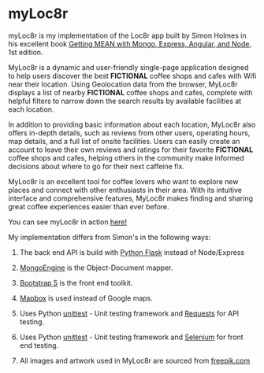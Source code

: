 # myLoc8r

myLoc8r is my implementation of the Loc8r app built by Simon Holmes in his excellent book [Getting MEAN with Mongo, Express, Angular, and Node](https://www.manning.com/books/getting-mean-with-mongo-express-angular-and-node), 1st edition.  

MyLoc8r is a dynamic and user-friendly single-page application designed to help users discover the best **FICTIONAL** coffee shops and cafes with Wifi near their location. Using Geolocation data from the browser, MyLoc8r displays a list of nearby **FICTIONAL** coffee shops and cafes, complete with helpful filters to narrow down the search results by available facilities at each location.

In addition to providing basic information about each location, MyLoc8r also offers in-depth details, such as reviews from other users, operating hours, map details, and a full list of onsite facilities. Users can easily create an account to leave their own reviews and ratings for their favorite **FICTIONAL** coffee shops and cafes, helping others in the community make informed decisions about where to go for their next caffeine fix.

MyLoc8r is an excellent tool for coffee lovers who want to explore new places and connect with other enthusiasts in their area. With its intuitive interface and comprehensive features, MyLoc8r makes finding and sharing great coffee experiences easier than ever before.

You can see myLoc8r in action [here!](www.notsure.yet)

My implementation differs from Simon's in the following ways:

1. The back end API is build with [Python Flask](https://flask.palletsprojects.com/en/2.3.x/) instead of Node/Express
2. [MongoEngine](https://docs.mongoengine.org/) is the Object-Document mapper.
3. [Bootstrap 5](https://getbootstrap.com/) is the front end toolkit.
3. [Mapbox](https://www.mapbox.com/) is used instead of Google maps.
4. Uses Python [unittest](https://docs.python.org/3/library/unittest.html) - Unit testing framework and [Requests](https://pypi.org/project/requests/) for API testing.
5. Uses Python [unittest](https://docs.python.org/3/library/unittest.html) - Unit testing framework and [Selenium](https://selenium-python.readthedocs.io/) for front end testing.

6. All images and artwork used in MyLoc8r are sourced from [freepik.com](https://www.freepik.com/)
